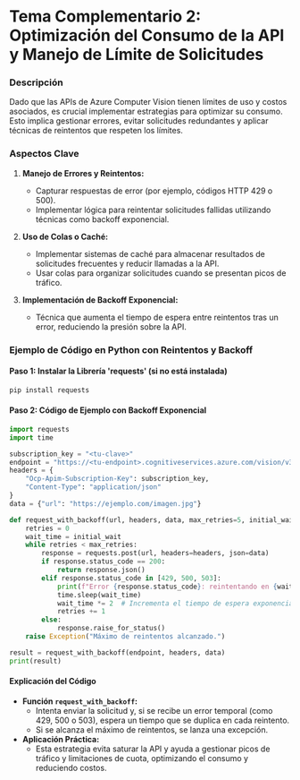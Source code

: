 # Tema Complementario 2: Optimización del Consumo de la API y Manejo de Límite de Solicitudes

### Descripción  
Dado que las APIs de Azure Computer Vision tienen límites de uso y costos asociados, es crucial implementar estrategias para optimizar su consumo. Esto implica gestionar errores, evitar solicitudes redundantes y aplicar técnicas de reintentos que respeten los límites.

### Aspectos Clave

1. **Manejo de Errores y Reintentos:**  
   - Capturar respuestas de error (por ejemplo, códigos HTTP 429 o 500).
   - Implementar lógica para reintentar solicitudes fallidas utilizando técnicas como backoff exponencial.

2. **Uso de Colas o Caché:**  
   - Implementar sistemas de caché para almacenar resultados de solicitudes frecuentes y reducir llamadas a la API.
   - Usar colas para organizar solicitudes cuando se presentan picos de tráfico.

3. **Implementación de Backoff Exponencial:**  
   - Técnica que aumenta el tiempo de espera entre reintentos tras un error, reduciendo la presión sobre la API.

### Ejemplo de Código en Python con Reintentos y Backoff

#### Paso 1: Instalar la Librería 'requests' (si no está instalada)
```bash
pip install requests
```

#### Paso 2: Código de Ejemplo con Backoff Exponencial
```python
import requests
import time

subscription_key = "<tu-clave>"
endpoint = "https://<tu-endpoint>.cognitiveservices.azure.com/vision/v3.2/analyze?visualFeatures=Description,Tags"
headers = {
    "Ocp-Apim-Subscription-Key": subscription_key,
    "Content-Type": "application/json"
}
data = {"url": "https://ejemplo.com/imagen.jpg"}

def request_with_backoff(url, headers, data, max_retries=5, initial_wait=1):
    retries = 0
    wait_time = initial_wait
    while retries < max_retries:
        response = requests.post(url, headers=headers, json=data)
        if response.status_code == 200:
            return response.json()
        elif response.status_code in [429, 500, 503]:
            print(f"Error {response.status_code}: reintentando en {wait_time} segundos...")
            time.sleep(wait_time)
            wait_time *= 2  # Incrementa el tiempo de espera exponencialmente
            retries += 1
        else:
            response.raise_for_status()
    raise Exception("Máximo de reintentos alcanzado.")

result = request_with_backoff(endpoint, headers, data)
print(result)
```

#### Explicación del Código  
- **Función `request_with_backoff`:**  
  - Intenta enviar la solicitud y, si se recibe un error temporal (como 429, 500 o 503), espera un tiempo que se duplica en cada reintento.
  - Si se alcanza el máximo de reintentos, se lanza una excepción.
- **Aplicación Práctica:**  
  - Esta estrategia evita saturar la API y ayuda a gestionar picos de tráfico y limitaciones de cuota, optimizando el consumo y reduciendo costos.